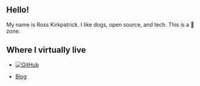 ## Hello!

My name is Ross Kirkpatrick. I like dogs, open source, and tech. This is a :construction: zone.

## Where I virtually live

- <a href="https://github.com/rosskirkpat"><img src="https://img.shields.io/github/followers/rosskirkpat.svg?label=GitHub&style=social" alt="GitHub"></a>

- <a href="https://www.rosskirkpat.com/">Blog</a>

